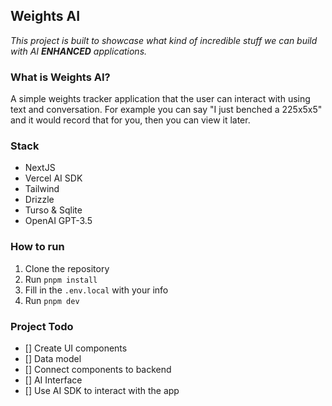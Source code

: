## Weights AI

*This project is built to showcase what kind of incredible stuff we can build with AI **ENHANCED** applications.*

### What is Weights AI?

A simple weights tracker application that the user can interact with using text and conversation. For example you can say "I just benched a 225x5x5" and it would record that for you, then you can view it later.

### Stack

- NextJS
- Vercel AI SDK
- Tailwind
- Drizzle
- Turso & Sqlite
- OpenAI GPT-3.5

### How to run

1. Clone the repository
2. Run `pnpm install`
3. Fill in the `.env.local` with your info
4. Run `pnpm dev`

### Project Todo

- [] Create UI components
- [] Data model
- [] Connect components to backend
- [] AI Interface
- [] Use AI SDK to interact with the app